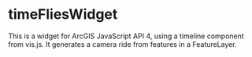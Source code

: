 # timeFliesWidget
This is a widget for ArcGIS JavaScript API 4, using a timeline component from vis.js. It generates a camera ride from features in a FeatureLayer.
